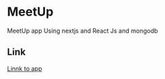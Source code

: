 # MeetUp

MeetUp app Using nextjs and React Js and mongodb

## Link

[Linnk to app ](https://meet-up-eta.vercel.app/)
